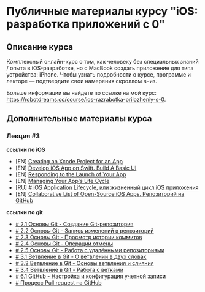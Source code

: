 # Публичные материалы курсу "iOS: разработка приложений с 0"

## Описание курса 

Комплексный онлайн-курс о том, как человеку без специальных знаний / опыта в iOS-разработке, но с MacBook создать приложение для типа устройства: iPhone. Чтобы узнать подробности о курсе, программе и лекторе — подтвердите свои намерения скроллом вниз.

Больше информации вы найдете по ссылке на мой курс: https://robotdreams.cc/course/ios-razrabotka-prilozheniy-s-0.

## Дополнительные материалы курса

### Лекция #3

**ссылки по iOS**
- [EN] [Creating an Xcode Project for an App](https://developer.apple.com/documentation/xcode/creating_an_xcode_project_for_an_app)
- [EN] [Develop iOS App on Swift. Build A Basic UI](https://developer.apple.com/library/archive/referencelibrary/GettingStarted/DevelopiOSAppsSwift/BuildABasicUI.html)
- [EN] [Responding to the Launch of Your App](https://developer.apple.com/documentation/uikit/app_and_environment/responding_to_the_launch_of_your_app)
- [EN] [Managing Your App's Life Cycle](https://developer.apple.com/documentation/uikit/app_and_environment/managing_your_app_s_life_cycle)
- [RU] [# iOS Application Lifecycle, или жизненный цикл iOS приложения](https://proswift.ru/ios-application-lifecycle-ili-zhiznennyj-cikl-ios-prilozheniya/)
- [EN] [Collaborative List of Open-Source iOS Apps. Репозиторий на GitHub](https://github.com/dkhamsing/open-source-ios-apps)

**ссылки по git**
- [# 2.1 Основы Git - Создание Git-репозитория](https://git-scm.com/book/ru/v2/Основы-Git-Создание-Git-репозитория)
- [# 2.2 Основы Git - Запись изменений в репозиторий](https://git-scm.com/book/ru/v2/Основы-Git-Запись-изменений-в-репозиторий)
- [# 2.3 Основы Git - Просмотр истории коммитов](https://git-scm.com/book/ru/v2/Основы-Git-Просмотр-истории-коммитов)
- [# 2.4 Основы Git - Операции отмены](https://git-scm.com/book/ru/v2/Основы-Git-Операции-отмены)
- [# 2.5 Основы Git - Работа с удалёнными репозиториями](https://git-scm.com/book/ru/v2/Основы-Git-Работа-с-удалёнными-репозиториями)
- [# 3.1 Ветвление в Git - О ветвлении в двух словах](https://git-scm.com/book/ru/v2/Ветвление-в-Git-О-ветвлении-в-двух-словах)
- [# 3.2 Ветвление в Git - Основы ветвления и слияния](https://git-scm.com/book/ru/v2/Ветвление-в-Git-Основы-ветвления-и-слияния)
- [# 3.4 Ветвление в Git - Работа с ветками](https://git-scm.com/book/ru/v2/Ветвление-в-Git-Работа-с-ветками)
- [# 6.1 GitHub - Настройка и конфигурация учетной записи](https://git-scm.com/book/ru/v2/GitHub-Настройка-и-конфигурация-учетной-записи)
- [# Процесс Pull request на GitHub](https://starkovden.github.io/Pull-request-workflows.html)